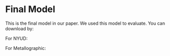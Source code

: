 # Final Model
This is the final model in our paper. We used this model to evaluate. You can download by: 

For NYUD: 

For Metallographic: 
